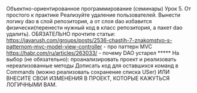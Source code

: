 Объектно-ориентированное программирование (семинары)
Урок 5. От простого к практике
Реализуйте удаление пользователей.
Вынести логику dao в слой репозитория, а от слоя dao избавится физически(перенести нужный код в класс репозитория, а пакет dao удалить).
ОБЯЗАТЕЛЬНО прочтите статьи:
https://javarush.com/groups/posts/2536-chastjh-7-znakomstvo-s-patternom-mvc-model-view-controller - про паттерн MVC
https://habr.com/ru/articles/263033/ - почему DAO устарел *****
На выбор (не обязательно):
проанализировать проект и реализовать нереализованные методы
Дописать код для оставшихся команд в Commands (можно реализовать сохранение списка USer)
ИЛИ ВНЕСИТЕ СВОИ ИЗМЕНЕНИЯ В ПРОЕКТ, КОТОРЫЕ КАЖУТЬСЯ ЛОГИЧНЫМИ ВАМ.